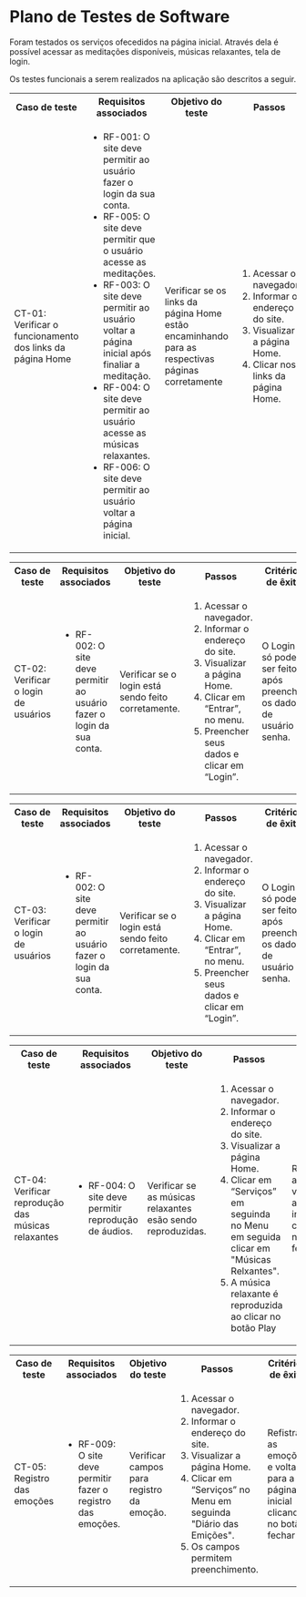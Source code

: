 # Plano de Testes de Software

Foram testados os serviços ofecedidos na página inicial. Através dela é possível acessar as meditações disponíveis, músicas relaxantes, tela de login.

Os testes funcionais a serem realizados na aplicação são descritos a seguir. 

<table>
 <tr>
  <th>Caso de teste</th>
  <th>Requisitos associados</th>
  <th>Objetivo do teste</th>
  <th>Passos</th>
  <th>Critérios de êxito</th>
  <th>Responsável</th>
 </tr>
<td>CT-01: Verificar o funcionamento dos links da página Home</td>
  <td>
   <ul>
    <li>RF-001:	O site deve permitir ao usuário fazer o login da sua conta.</li>
    <li>RF-005:	O site deve permitir que o usuário acesse as meditações. </li>
    <li>RF-003:	O site deve permitir ao usuário voltar a página inicial após finaliar a meditação.</li>
    <li>RF-004:	O site deve permitir ao usuário acesse as músicas relaxantes.</li>
    <li>RF-006: O site deve permitir ao usuário voltar a página inicial.</li>
   </ul>
  </td>
  <td>Verificar se os links da página Home estão encaminhando para as respectivas páginas corretamente</td>
  <td>
   <ol>
    <li>Acessar o navegador.</li>
    <li>Informar o endereço do site.</li>
    <li>Visualizar a página Home.</li>
    <li>Clicar nos links da página Home.</li>
   </ol>
   </td>
  <td>Todos os links da página Home devem encaminhar os usuários para as páginas descritas.</td>
  <td>Graziela</td>
 </tr>
</table>

<table>
 <tr>
  <th>Caso de teste</th>
  <th>Requisitos associados</th>
  <th>Objetivo do teste</th>
  <th>Passos</th>
  <th>Critérios de êxito</th>
  <th>Responsável</th>
 </tr>
 <tr>
  <td>CT-02: Verificar o login de usuários</td>
  <td>
   <ul>
   <li>RF-002: O site deve permitir ao usuário fazer o login da sua conta.</li>
   </ul>
  </td>
  <td>Verificar se o login está sendo feito corretamente. </td>
  <td>
   <ol>
    <li>Acessar o navegador.</li>
    <li>Informar o endereço do site.</li>
    <li>Visualizar a página Home.</li>
    <li>Clicar em “Entrar”, no menu.</li>
    <li>Preencher seus dados e clicar em “Login”.</li>
   </ol>
   </td>
  <td>O Login só pode ser feito após preencher os dados de usuário e senha.</td>
  <td>Responsábel pelo teste: </td>
 </tr>

<table>
 <tr>
  <th>Caso de teste</th>
  <th>Requisitos associados</th>
  <th>Objetivo do teste</th>
  <th>Passos</th>
  <th>Critérios de êxito</th>
  <th>Responsável</th>
 </tr>
 <tr>
  <td>CT-03: Verificar o login de usuários</td>
  <td>
   <ul>
   <li>RF-002: O site deve permitir ao usuário fazer o login da sua conta.</li>
   </ul>
  </td>
  <td>Verificar se o login está sendo feito corretamente. </td>
  <td>
   <ol>
    <li>Acessar o navegador.</li>
    <li>Informar o endereço do site.</li>
    <li>Visualizar a página Home.</li>
    <li>Clicar em “Entrar”, no menu.</li>
    <li>Preencher seus dados e clicar em “Login”.</li>
   </ol>
   </td>
  <td>O Login só pode ser feito após preencher os dados de usuário e senha.</td>
  <td> </td>
 </tr>

 <table>
 <tr>
  <th>Caso de teste</th>
  <th>Requisitos associados</th>
  <th>Objetivo do teste</th>
  <th>Passos</th>
  <th>Critérios de êxito</th>
  <th></th>
 </tr>
 <tr>
  <td>CT-04: Verificar reprodução das músicas relaxantes</td>
  <td>
   <ul>
   <li>RF-004: O site deve permitir reprodução de áudios.</li>
   </ul>
  </td>
  <td>Verificar se as músicas relaxantes esão sendo reproduzidas. </td>
  <td>
   <ol>
    <li>Acessar o navegador.</li>
    <li>Informar o endereço do site.</li>
    <li>Visualizar a página Home.</li>
    <li>Clicar em “Serviços” em seguinda no Menu em seguida clicar em "Músicas Relxantes".</li>
    <li>A música relaxante é reproduzida ao clicar no botão Play</li>
   </ol>
   </td>
  <td>Reproduzir a música e voltar para a página inicial clicando no botão fechar</td>
  <td>Graziela</td>
 </tr>
 
<table>
 <tr>
  <th>Caso de teste</th>
  <th>Requisitos associados</th>
  <th>Objetivo do teste</th>
  <th>Passos</th>
  <th>Critérios de êxito</th>
  <th></th>
 </tr>
 <tr>
  <td>CT-05: Registro das emoções</td>
  <td>
   <ul>
   <li>RF-009: O site deve permitir fazer o registro das emoções.</li>
   </ul>
  </td>
  <td>Verificar campos para registro da emoção. </td>
  <td>
   <ol>
    <li>Acessar o navegador.</li>
    <li>Informar o endereço do site.</li>
    <li>Visualizar a página Home.</li>
    <li>Clicar em “Serviços” no Menu em seguinda "Diário das Emições".</li>
    <li>Os campos permitem preenchimento.</li>
   </ol>
   </td>
  <td>Refistrar as emoções e voltar para a página inicial clicando no botão fechar</td>
  <td>Graziela</td>
 </tr>
